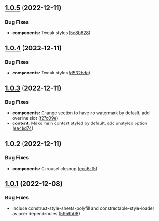 ## [1.0.5](https://github.com/jacecotton/tcds/compare/v1.0.4...v1.0.5) (2022-12-11)


### Bug Fixes

* **components:** Tweak styles ([5e8b628](https://github.com/jacecotton/tcds/commit/5e8b6287918b5485dc556e166aec774983ec4427))



## [1.0.4](https://github.com/jacecotton/tcds/compare/v1.0.3...v1.0.4) (2022-12-11)


### Bug Fixes

* **components:** Tweak styles ([d532bde](https://github.com/jacecotton/tcds/commit/d532bdeb9fad4ea5439f8e9f6bef0fd19370e84b))



## [1.0.3](https://github.com/jacecotton/tcds/compare/v1.0.2...v1.0.3) (2022-12-11)


### Bug Fixes

* **components:** Change section to have no watermark by default, add overline slot ([f27c09e](https://github.com/jacecotton/tcds/commit/f27c09e18cdd5ef99e57b2c42c4718be5173739b))
* **content:** Make main content styled by default, add unstyled option ([ea4bd74](https://github.com/jacecotton/tcds/commit/ea4bd748b2ca19274577a5632175e31c83986f0a))



## [1.0.2](https://github.com/jacecotton/tcds/compare/v1.0.1...v1.0.2) (2022-12-11)


### Bug Fixes

* **components:** Carousel cleanup ([ecc6cf5](https://github.com/jacecotton/tcds/commit/ecc6cf546e7092a048ce916a1974934ebe32af24))



## [1.0.1](https://github.com/jacecotton/tcds/compare/v1.0.0...v1.0.1) (2022-12-08)


### Bug Fixes

* Include construct-style-sheets-polyfill and constructable-style-loader as peer dependencies ([5959b08](https://github.com/jacecotton/tcds/commit/5959b088a9e3f655fd29b2952496987523cf5e54))



